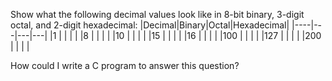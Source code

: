 Show what the following decimal values look like in 8-bit binary, 3-digit octal, and 2-digit hexadecimal:
|Decimal|Binary|Octal|Hexadecimal|
|----|---|---|---|
|1   |   |   |   |
|8   |   |   |   |
|10  |   |   |   |
|15  |   |   |   |
|16  |   |   |   |
|100 |   |   |   |
|127 |   |   |   |
|200 |   |   |   |

How could I write a C program to answer this question?
